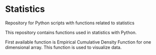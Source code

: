 # Statistics
Repository for Python scripts with functions related to statistics 

This repository contains functions used in statistics with Python. 

First available function is Empirical Cumulative Density Function for one dimensional array. This function is used to visualize data.
